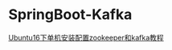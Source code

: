 # SpringBoot-Kafka



<a href="https://github.com/kingflag/SpringBoot-Kafka/blob/master/Ubuntu16%E4%B8%8B%E5%8D%95%E6%9C%BA%E5%AE%89%E8%A3%85%E9%85%8D%E7%BD%AEzookeeper%E5%92%8Ckafka.md" target="_blank">Ubuntu16下单机安装配置zookeeper和kafka教程</a>

